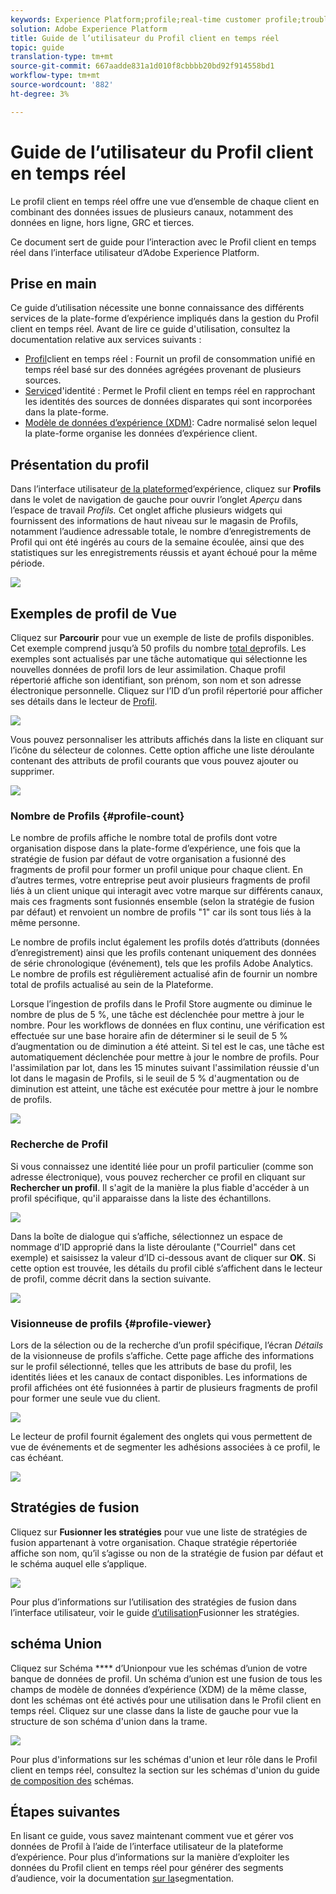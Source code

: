 ```yaml
---
keywords: Experience Platform;profile;real-time customer profile;troubleshooting;API
solution: Adobe Experience Platform
title: Guide de l’utilisateur du Profil client en temps réel
topic: guide
translation-type: tm+mt
source-git-commit: 667aadde831a1d010f8cbbbb20bd92f914558bd1
workflow-type: tm+mt
source-wordcount: '882'
ht-degree: 3%

---
```



# Guide de l’utilisateur du Profil client en temps réel

Le profil client en temps réel offre une vue d’ensemble de chaque client en combinant des données issues de plusieurs canaux, notamment des données en ligne, hors ligne, GRC et tierces.

Ce document sert de guide pour l’interaction avec le Profil client en temps réel dans l’interface utilisateur d’Adobe Experience Platform.

## Prise en main

Ce guide d’utilisation nécessite une bonne connaissance des différents services de la plate-forme d’expérience impliqués dans la gestion du Profil client en temps réel. Avant de lire ce guide d&#39;utilisation, consultez la documentation relative aux services suivants :

* [Profil](../home.md)client en temps réel : Fournit un profil de consommation unifié en temps réel basé sur des données agrégées provenant de plusieurs sources.
* [Service](../../identity-service/home.md)d&#39;identité : Permet le Profil client en temps réel en rapprochant les identités des sources de données disparates qui sont incorporées dans la plate-forme.
* [Modèle de données d’expérience (XDM)](../../xdm/home.md): Cadre normalisé selon lequel la plate-forme organise les données d’expérience client.

## Présentation du profil

Dans l’interface utilisateur [de la plateforme](http://platform.adobe.com)d’expérience, cliquez sur **Profils** dans le volet de navigation de gauche pour ouvrir l’onglet _Aperçu_ dans l’espace de travail _Profils._ Cet onglet affiche plusieurs widgets qui fournissent des informations de haut niveau sur le magasin de Profils, notamment l’audience adressable totale, le nombre d’enregistrements de Profil qui ont été ingérés au cours de la semaine écoulée, ainsi que des statistiques sur les enregistrements réussis et ayant échoué pour la même période.

![](../images/user-guide/profile-overview.png)

## Exemples de profil de Vue

Cliquez sur **Parcourir** pour vue un exemple de liste de profils disponibles. Cet exemple comprend jusqu’à 50 profils du nombre [total de](#profile-count)profils. Les exemples sont actualisés par une tâche automatique qui sélectionne les nouvelles données de profil lors de leur assimilation. Chaque profil répertorié affiche son identifiant, son prénom, son nom et son adresse électronique personnelle. Cliquez sur l’ID d’un profil répertorié pour afficher ses détails dans le lecteur de [Profil](#profile-viewer).

![](../images/user-guide/profile-samples.png)

Vous pouvez personnaliser les attributs affichés dans la liste en cliquant sur l’icône du sélecteur de colonnes. Cette option affiche une liste déroulante contenant des attributs de profil courants que vous pouvez ajouter ou supprimer.

![](../images/user-guide/column-selector.png)

### Nombre de Profils {#profile-count}

Le nombre de profils affiche le nombre total de profils dont votre organisation dispose dans la plate-forme d’expérience, une fois que la stratégie de fusion par défaut de votre organisation a fusionné des fragments de profil pour former un profil unique pour chaque client. En d’autres termes, votre entreprise peut avoir plusieurs fragments de profil liés à un client unique qui interagit avec votre marque sur différents canaux, mais ces fragments sont fusionnés ensemble (selon la stratégie de fusion par défaut) et renvoient un nombre de profils &quot;1&quot; car ils sont tous liés à la même personne.

Le nombre de profils inclut également les profils dotés d’attributs (données d’enregistrement) ainsi que les profils contenant uniquement des données de série chronologique (événement), tels que les profils Adobe Analytics. Le nombre de profils est régulièrement actualisé afin de fournir un nombre total de profils actualisé au sein de la Plateforme.

Lorsque l’ingestion de profils dans le Profil Store augmente ou diminue le nombre de plus de 5 %, une tâche est déclenchée pour mettre à jour le nombre. Pour les workflows de données en flux continu, une vérification est effectuée sur une base horaire afin de déterminer si le seuil de 5 % d’augmentation ou de diminution a été atteint. Si tel est le cas, une tâche est automatiquement déclenchée pour mettre à jour le nombre de profils. Pour l&#39;assimilation par lot, dans les 15 minutes suivant l&#39;assimilation réussie d&#39;un lot dans le magasin de Profils, si le seuil de 5 % d&#39;augmentation ou de diminution est atteint, une tâche est exécutée pour mettre à jour le nombre de profils.

![](../images/user-guide/profile-count.png)

### Recherche de Profil

Si vous connaissez une identité liée pour un profil particulier (comme son adresse électronique), vous pouvez rechercher ce profil en cliquant sur **Rechercher un profil**. Il s&#39;agit de la manière la plus fiable d&#39;accéder à un profil spécifique, qu&#39;il apparaisse dans la liste des échantillons.

![](../images/user-guide/find-a-profile.png)

Dans la boîte de dialogue qui s’affiche, sélectionnez un espace de nommage d’ID approprié dans la liste déroulante (&quot;Courriel&quot; dans cet exemple) et saisissez la valeur d’ID ci-dessous avant de cliquer sur **OK**. Si cette option est trouvée, les détails du profil ciblé s’affichent dans le lecteur de profil, comme décrit dans la section suivante.

![](../images/user-guide/find-a-profile-details.png)

### Visionneuse de profils {#profile-viewer}

Lors de la sélection ou de la recherche d’un profil spécifique, l’écran _Détails_ de la visionneuse de profils s’affiche. Cette page affiche des informations sur le profil sélectionné, telles que les attributs de base du profil, les identités liées et les canaux de contact disponibles. Les informations de profil affichées ont été fusionnées à partir de plusieurs fragments de profil pour former une seule vue du client.

![](../images/user-guide/profile-viewer-detail.png)

Le lecteur de profil fournit également des onglets qui vous permettent de vue de événements et de segmenter les adhésions associées à ce profil, le cas échéant.

![](../images/user-guide/profile-viewer-events-seg.png)

## Stratégies de fusion

Cliquez sur **Fusionner les stratégies** pour vue une liste de stratégies de fusion appartenant à votre organisation. Chaque stratégie répertoriée affiche son nom, qu’il s’agisse ou non de la stratégie de fusion par défaut et le schéma auquel elle s’applique.

![](../images/user-guide/profile-merge-policies.png)

Pour plus d’informations sur l’utilisation des stratégies de fusion dans l’interface utilisateur, voir le guide [d’utilisation](merge-policies.md)Fusionner les stratégies.

## schéma Union

Cliquez sur Schéma **** d’Unionpour vue les schémas d’union de votre banque de données de profil. Un schéma d’union est une fusion de tous les champs de modèle de données d’expérience (XDM) de la même classe, dont les schémas ont été activés pour une utilisation dans le Profil client en temps réel. Cliquez sur une classe dans la liste de gauche pour vue la structure de son schéma d&#39;union dans la trame.

![](../images/user-guide/profile-union-schema.png)

Pour plus d&#39;informations sur les schémas d&#39;union et leur rôle dans le Profil client en temps réel, consultez la section sur les schémas d&#39;union du guide [de composition des](../../xdm/schema/composition.md) schémas.

## Étapes suivantes

En lisant ce guide, vous savez maintenant comment vue et gérer vos données de Profil à l’aide de l’interface utilisateur de la plateforme d’expérience. Pour plus d’informations sur la manière d’exploiter les données du Profil client en temps réel pour générer des segments d’audience, voir la documentation [sur la](../../segmentation/home.md)segmentation.